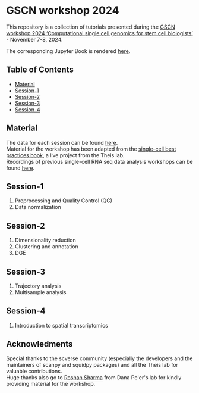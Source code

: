 # GSCN workshop 2024

This repository is a collection of tutorials presented during the [GSCN workshop 2024 ‘Computational single cell genomics for stem cell biologists’](https://www.gscn.org/conferences-events/gscn-events/working-group-workshops) - November 7-8, 2024.  

The corresponding Jupyter Book is rendered [here](https://sarajimenez.github.io/GSCN_workshop_2024/).

## Table of Contents

- [Material](#Material)
- [Session-1](#Session-1)
- [Session-2](#Session-2)
- [Session-3](#Session-3)
- [Session-4](#Session-4)

## Material

The data for each session can be found [here](https://drive.google.com/drive/folders/1mD36tCwFMJ5g4Fh5p5nptDXy_ObmK7ww?usp=sharing).  
Material for the workshop has been adapted from the [single-cell best practices book](https://www.sc-best-practices.org/preamble.html), a live project from the Theis lab.   
Recordings of previous single-cell RNA seq data analysis workshops can be found [here](https://www.youtube.com/playlist?list=PL4rcQcNPLZxWQQH7LlRBMkAo5NWuHX1e3).


## Session-1 

1. Preprocessing and Quality Control (QC)
2. Data normalization

## Session-2

1. Dimensionality reduction 
2. Clustering and annotation 
3. DGE

## Session-3

1. Trajectory analysis
2. Multisample analysis 

## Session-4

1. Introduction to spatial transcriptomics

## Acknowledments

Special thanks to the scverse community (especially the developers and the maintainers of scanpy and squidpy packages) and all the Theis lab for valuable contributions.   
Huge thanks also go to [Roshan Sharma](https://www.mskcc.org/research/ski/labs/members/roshan-sharma) from Dana Pe'er's lab for kindly providing material for the workshop.
